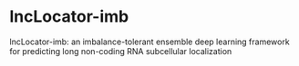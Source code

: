 # lncLocator-imb
lncLocator-imb: an imbalance-tolerant ensemble deep learning framework for predicting long non-coding RNA subcellular localization
